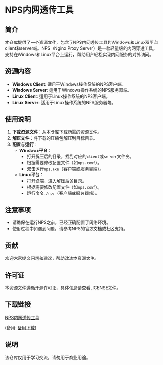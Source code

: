 # NPS内网透传工具

## 简介
本仓库提供了一个资源文件，包含了NPS内网透传工具的Windows和Linux双平台client和server端。NPS（Nginx Proxy Server）是一款轻量级的内网穿透工具，支持在Windows和Linux平台上运行，帮助用户轻松实现内网服务的对外访问。

## 资源内容
- **Windows Client**: 适用于Windows操作系统的NPS客户端。
- **Windows Server**: 适用于Windows操作系统的NPS服务器端。
- **Linux Client**: 适用于Linux操作系统的NPS客户端。
- **Linux Server**: 适用于Linux操作系统的NPS服务器端。

## 使用说明
1. **下载资源文件**：从本仓库下载所需的资源文件。
2. **解压文件**：将下载的压缩包解压到目标目录。
3. **配置与运行**：
   - **Windows平台**：
     - 打开解压后的目录，找到对应的`client`或`server`文件夹。
     - 根据需要修改配置文件（如`nps.conf`）。
     - 双击运行`nps.exe`（客户端或服务器端）。
   - **Linux平台**：
     - 打开终端，进入解压后的目录。
     - 根据需要修改配置文件（如`nps.conf`）。
     - 运行命令`./nps`（客户端或服务器端）。

## 注意事项
- 请确保在运行NPS之前，已经正确配置了网络环境。
- 使用过程中如遇到问题，请参考NPS的官方文档或社区支持。

## 贡献
欢迎大家提交问题和建议，帮助改进本资源文件。

## 许可证
本资源文件遵循开源许可证，具体信息请查看LICENSE文件。

## 下载链接
[NPS内网透传工具](https://pan.quark.cn/s/cfd9a3d9086b) 

(备用: [备用下载](https://pan.baidu.com/s/1rjsOBWni3xfdv71CiGac0w?pwd=1234))

## 说明

该仓库仅用于学习交流，请勿用于商业用途。
